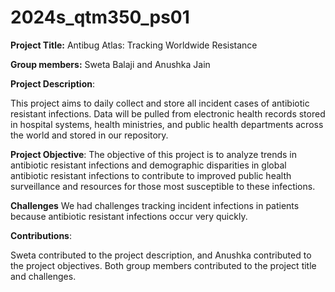 # 2024s_qtm350_ps01


**Project Title:** Antibug Atlas: Tracking Worldwide Resistance

**Group members:** Sweta Balaji and Anushka Jain

**Project Description**:

This project aims to daily collect and store all incident cases of antibiotic resistant infections. Data will be pulled from electronic health records stored in hospital systems, health ministries, and public health departments across the world and stored in our repository.


**Project Objective**: The objective of this project is to analyze trends in antibiotic resistant infections and demographic disparities in global antibiotic resistant infections to contribute to improved public health surveillance and resources for those most susceptible to these infections.

**Challenges**
We had challenges tracking incident infections in patients because antibiotic resistant infections occur very quickly.  

**Contributions**:

Sweta contributed to the project description, and Anushka contributed to the project objectives. Both group members contributed to the project title and challenges.

